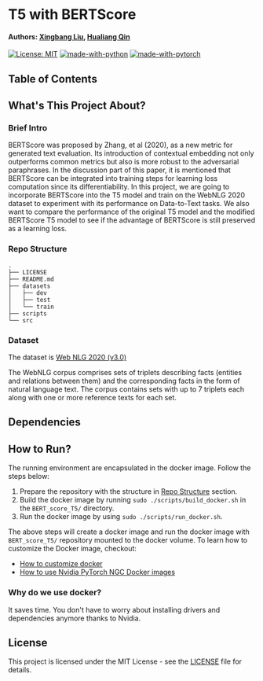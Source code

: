 # T5 with BERTScore
#### Authors: [Xingbang Liu](https://github.com/liux2), [Hualiang Qin](https://github.com/ryanqin)

[![License: MIT](https://img.shields.io/badge/License-MIT-yellow.svg)](https://opensource.org/licenses/MIT)
[![made-with-python](https://img.shields.io/badge/Made%20with-Python-1f425f.svg)](https://www.python.org/)
[![made-with-pytorch](https://img.shields.io/badge/Made%20with-PyTorch-orange)](https://pytorch.org/)

## Table of Contents


## What's This Project About?

### Brief Intro

BERTScore was proposed by Zhang, et al (2020), as a new metric for generated text
evaluation. Its introduction of contextual embedding not only outperforms common
metrics but also is more robust to the adversarial paraphrases. In the discussion
part of this paper, it is mentioned that BERTScore can be integrated into training
steps for learning loss computation since its differentiability. In this project,
we are going to incorporate BERTScore into the T5 model and train on the WebNLG
2020 dataset to experiment with its performance on Data-to-Text tasks. We also
want to compare the performance of the original T5 model and the modified BERTScore
T5 model to see if the advantage of BERTScore is still preserved as a learning loss.

### Repo Structure

```
.
├── LICENSE
├── README.md
├── datasets
│   ├── dev
│   ├── test
│   └── train
├── scripts
└── src
```

### Dataset

The dataset is [Web NLG 2020 (v3.0)](https://huggingface.co/datasets/web_nlg/tree/main/dummy/release_v3.0_en/0.0.0)

The WebNLG corpus comprises sets of triplets describing facts (entities and
relations between them) and the corresponding facts in the form of natural language
text. The corpus contains sets with up to 7 triplets each along with one or more
reference texts for each set.


## Dependencies


## How to Run?

The running environment are encapsulated in the docker image. Follow the steps below:

1. Prepare the repository with the structure in
  [Repo Structure](#repo-structure) section.
2. Build the docker image by running `sudo ./scripts/build_docker.sh` in the
  `BERT_score_T5/` directory.
3. Run the docker image by using
  `sudo ./scripts/run_docker.sh`.

The above steps will create a docker image and run the docker image with
`BERT_score_T5/` repository mounted to the docker volume. To learn how to
customize the Docker image, checkout:

- [How to customize docker](https://docs.nvidia.com/ngc/ngc-catalog-user-guide/index.html#custcontdockerfile)
- [How to use Nvidia PyTorch NGC Docker images](https://catalog.ngc.nvidia.com/orgs/nvidia/containers/pytorch)

### Why do we use docker?

It saves time. You don't have to worry about installing drivers and dependencies
anymore thanks to Nvidia.

## License

This project is licensed under the MIT License - see the [LICENSE](LICENSE)
file for details.
